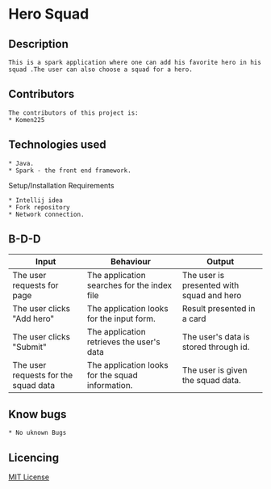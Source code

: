 # Hero Squad

## Description
```
This is a spark application where one can add his favorite hero in his squad .The user can also choose a squad for a hero.
```

## Contributors
```
The contributors of this project is:
* Komen225
```

## Technologies used
```
* Java.
* Spark - the front end framework.

```
Setup/Installation Requirements
```
* Intellij idea
* Fork repository
* Network connection.

```

## B-D-D

| Input                                | Behaviour                                        | Output                                      |
|--------------------------------------|--------------------------------------------------|---------------------------------------------|
| The user requests for page           | The application searches for the index file      | The user is presented with squad and hero |
| The user clicks "Add hero"           | The application looks for the input form.        | Result presented in a card           |
| The user clicks "Submit"             | The application retrieves the user's data        | The user's data is stored through id.                 |
| The user requests for the squad data | The application looks for the squad information. | The user is given the squad data.           

## Know bugs
```
* No uknown Bugs
```

## Licencing

[MIT License](Licence.txt)
